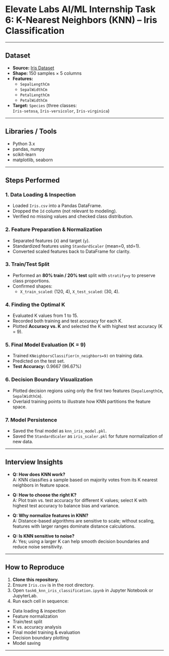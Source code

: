# Elevate Labs AI/ML Internship Task 6: K-Nearest Neighbors (KNN) – Iris Classification

---

## Dataset
- **Source:** [Iris Dataset](https://www.kaggle.com/datasets/uciml/iris)  
- **Shape:** 150 samples × 5 columns  
- **Features:**  
  - `SepalLengthCm`  
  - `SepalWidthCm`  
  - `PetalLengthCm`  
  - `PetalWidthCm`  
- **Target:** `Species` (three classes:  
  `Iris-setosa`, `Iris-versicolor`, `Iris-virginica`)

---

## Libraries / Tools
- Python 3.x  
- pandas, numpy  
- scikit-learn  
- matplotlib, seaborn  

---

## Steps Performed

### 1. Data Loading & Inspection
- Loaded `Iris.csv` into a Pandas DataFrame.  
- Dropped the `Id` column (not relevant to modeling).  
- Verified no missing values and checked class distribution.

### 2. Feature Preparation & Normalization
- Separated features (`X`) and target (`y`).  
- Standardized features using `StandardScaler` (mean=0, std=1).  
- Converted scaled features back to DataFrame for clarity.

### 3. Train/Test Split
- Performed an **80% train / 20% test** split with `stratify=y` to preserve class proportions.  
- Confirmed shapes: 
  - `X_train_scaled`: (120, 4), `X_test_scaled`: (30, 4).

### 4. Finding the Optimal K
- Evaluated K values from 1 to 15.  
- Recorded both training and test accuracy for each K.  
- Plotted **Accuracy vs. K** and selected the K with highest test accuracy (K = 9).

### 5. Final Model Evaluation (K = 9)
- Trained `KNeighborsClassifier(n_neighbors=9)` on training data.  
- Predicted on the test set.  
- **Test Accuracy:** 0.9667 (96.67%)  

  
### 6. Decision Boundary Visualization
- Plotted decision regions using only the first two features (`SepalLengthCm`, `SepalWidthCm`).  
- Overlaid training points to illustrate how KNN partitions the feature space.  

### 7. Model Persistence
- Saved the final model as `knn_iris_model.pkl`.  
- Saved the `StandardScaler` as `iris_scaler.pkl` for future normalization of new data.

---

## Interview Insights

- **Q: How does KNN work?**  
A: KNN classifies a sample based on majority votes from its K nearest neighbors in feature space.

- **Q: How to choose the right K?**  
A: Plot train vs. test accuracy for different K values; select K with highest test accuracy to balance bias and variance.

- **Q: Why normalize features in KNN?**  
A: Distance-based algorithms are sensitive to scale; without scaling, features with larger ranges dominate distance calculations.

- **Q: Is KNN sensitive to noise?**  
A: Yes; using a larger K can help smooth decision boundaries and reduce noise sensitivity.

---

## How to Reproduce

1. **Clone this repository.**  
2. Ensure `Iris.csv` is in the root directory.  
3. Open `task6_knn_iris_classification.ipynb` in Jupyter Notebook or JupyterLab.  
4. Run each cell in sequence:  
 - Data loading & inspection  
 - Feature normalization  
 - Train/test split  
 - K vs. accuracy analysis  
 - Final model training & evaluation  
 - Decision boundary plotting  
 - Model saving  

---
